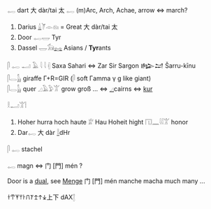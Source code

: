 𓉻 dart  大 dàr/tai 太  𓉻 (m)Arc, Arch, Achae, arrow  ⇔ march?  

1) Darius [𓏙](𓏙)𓌘𓁹𓁶𓏤   = Great 大 dàr/tai 太  
2) Door 𓉻𓉿  Tyr  
3) Dassel 𓉿𓃘[𓈐](𓈐) Asians / **Tyr**ants  

𓋴 𓉻 𓂝 𓄿 𓇋 𓇋 𓏜 Saxa Sahari ⇔ Zar Sir Sargon 𒈗𒁺 Šarru-kīnu  
𓋴𓂋𓃱 giraffe Γ+R=GIR (𓋴 soft Γamma γ g like giant)  
𓋴𓂋𓃱 quer 𓈎𓄿𓅱𓀠 grow groß …  ⇔ [𓈎](𓈎)cairns ⇔ [kur](kur)  

𓎛𓂝𓀠𓏪  
1) Hoher hurra hoch haute 𓁨 Hau Hoheit hight  𓉔𓈖𓇋𓇋𓀠 honor  
2) Dar𓉻 大 dàr  [𓎛](𓎛)dHr  

𓋴 𓉻 stachel  

𓉻 magn ⇔ 门 [門] mén ?  

Door is a [dual](Dual), see [Menge](Menge) 门 [門] mén manche macha much many ...  

𐀫𐁀𐀂𐀦𐀅𐠮𐠯𐠊𐠰𐠍上下 dAX𓉼  
